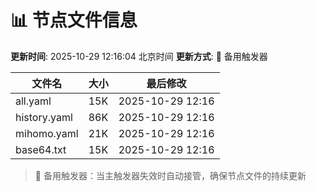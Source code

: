 # 📊 节点文件信息

**更新时间**: 2025-10-29 12:16:04 北京时间
**更新方式**: 🔄 备用触发器

| 文件名 | 大小 | 最后修改 |
|--------|------|----------|
| all.yaml | 15K | 2025-10-29 12:16 |
| history.yaml | 86K | 2025-10-29 12:16 |
| mihomo.yaml | 21K | 2025-10-29 12:16 |
| base64.txt | 15K | 2025-10-29 12:16 |

> 🔄 备用触发器：当主触发器失效时自动接管，确保节点文件的持续更新
